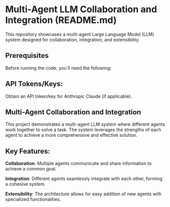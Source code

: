 # Multi-Agent LLM Collaboration and Integration (README.md)

This repository showcases a multi-agent Large Language Model (LLM) system designed for collaboration, integration, and extensibility.

## Prerequisites

Before running the code, you'll need the following:

## API Tokens/Keys:
Obtain an API token/key for Anthropic Claude (if applicable).


## Multi-Agent Collaboration and Integration

This project demonstrates a multi-agent LLM system where different agents work together to solve a task. The system leverages the strengths of each agent to achieve a more comprehensive and effective solution.

## Key Features:

**Collaboration**: Multiple agents communicate and share information to achieve a common goal.

**Integration**: Different agents seamlessly integrate with each other, forming a cohesive system.

**Extensibility**: The architecture allows for easy addition of new agents with specialized functionalities.
